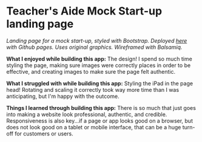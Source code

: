 # Teacher's Aide Mock Start-up landing page

*Landing page for a mock start-up, styled with Bootstrap. Deployed [here](https://eireann07.github.io/teachers-aide-mock-startup/) with Github pages. Uses original graphics. Wireframed with Balsamiq.*

**What I enjoyed while building this app:** The design! I spend so much time styling the page, making sure images were correctly places in order to be effective, and creating images to make sure the page felt authentic. 

**What I struggled with while building this app:** Styling the iPad in the page head! Rotating and scaling it correctly took way more time than I was anticipating, but I'm happy with the outcome. 

**Things I learned through building this app:** There is so much that just goes into making a website look professional, authentic, and credible. Responsiveness is also key...if a page or app looks good on a browser, but does not look good on a tablet or mobile interface, that can be a huge turn-off for customers or users. 
